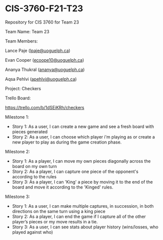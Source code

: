 # CIS-3760-F21-T23

Repository for CIS 3760 for Team 23

Team Name: Team 23

Team Members:

Lance Paje (lpaje@uoguelph.ca)

Evan Cooper (ecoope10@uoguelph.ca)

Ananya Thukral (ananya@uoguelph.ca)

Aqsa Pehlvi (apehlvi@uoguelph.ca)

Project: Checkers

Trello Board:

https://trello.com/b/1dSEiKRh/checkers

Milestone 1:

- Story 1: As a user, I can create a new game and see a fresh board with pieces generated
- Story 2: As a user, I can choose which player i'm playing as or create a new player to play as during the game creation phase.

Milestone 2:

- Story 1: As a player, I can move my own pieces diagonally across the board on my own turn
- Story 2: As a player, I can capture one piece of the opponent's according to the rules
- Story 3: As a player, I can 'King' a piece by moving it to the end of the board and move it according to the 'Kinged' rules.

Milestone 3:

- Story 1: As a user, I can make multiple captures, in succession, in both directions on the same turn using a king piece
- Story 2: As a player, I can end the game if I capture all of the other player’s pieces or my move results in a tie.
- Story 3: As a user, I can see stats about player history (wins/losses, who played against who)
